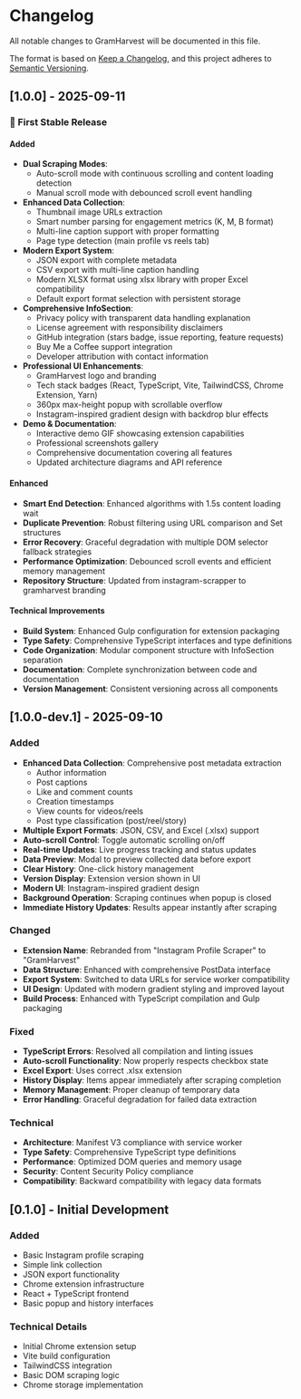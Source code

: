 # Changelog

All notable changes to GramHarvest will be documented in this file.

The format is based on [Keep a Changelog](https://keepachangelog.com/en/1.0.0/),
and this project adheres to [Semantic Versioning](https://semver.org/spec/v2.0.0.html).

## [1.0.0] - 2025-09-11

### 🚀 First Stable Release

#### Added
- **Dual Scraping Modes**: 
  - Auto-scroll mode with continuous scrolling and content loading detection
  - Manual scroll mode with debounced scroll event handling
- **Enhanced Data Collection**: 
  - Thumbnail image URLs extraction
  - Smart number parsing for engagement metrics (K, M, B format)
  - Multi-line caption support with proper formatting
  - Page type detection (main profile vs reels tab)
- **Modern Export System**:
  - JSON export with complete metadata
  - CSV export with multi-line caption handling
  - Modern XLSX format using xlsx library with proper Excel compatibility
  - Default export format selection with persistent storage
- **Comprehensive InfoSection**:
  - Privacy policy with transparent data handling explanation
  - License agreement with responsibility disclaimers
  - GitHub integration (stars badge, issue reporting, feature requests)
  - Buy Me a Coffee support integration
  - Developer attribution with contact information
- **Professional UI Enhancements**:
  - GramHarvest logo and branding
  - Tech stack badges (React, TypeScript, Vite, TailwindCSS, Chrome Extension, Yarn)
  - 360px max-height popup with scrollable overflow
  - Instagram-inspired gradient design with backdrop blur effects
- **Demo & Documentation**:
  - Interactive demo GIF showcasing extension capabilities
  - Professional screenshots gallery
  - Comprehensive documentation covering all features
  - Updated architecture diagrams and API reference

#### Enhanced
- **Smart End Detection**: Enhanced algorithms with 1.5s content loading wait
- **Duplicate Prevention**: Robust filtering using URL comparison and Set structures
- **Error Recovery**: Graceful degradation with multiple DOM selector fallback strategies
- **Performance Optimization**: Debounced scroll events and efficient memory management
- **Repository Structure**: Updated from instagram-scrapper to gramharvest branding

#### Technical Improvements
- **Build System**: Enhanced Gulp configuration for extension packaging
- **Type Safety**: Comprehensive TypeScript interfaces and type definitions
- **Code Organization**: Modular component structure with InfoSection separation
- **Documentation**: Complete synchronization between code and documentation
- **Version Management**: Consistent versioning across all components

## [1.0.0-dev.1] - 2025-09-10

### Added
- **Enhanced Data Collection**: Comprehensive post metadata extraction
  - Author information
  - Post captions
  - Like and comment counts
  - Creation timestamps
  - View counts for videos/reels
  - Post type classification (post/reel/story)
- **Multiple Export Formats**: JSON, CSV, and Excel (.xlsx) support
- **Auto-scroll Control**: Toggle automatic scrolling on/off
- **Real-time Updates**: Live progress tracking and status updates
- **Data Preview**: Modal to preview collected data before export
- **Clear History**: One-click history management
- **Version Display**: Extension version shown in UI
- **Modern UI**: Instagram-inspired gradient design
- **Background Operation**: Scraping continues when popup is closed
- **Immediate History Updates**: Results appear instantly after scraping

### Changed
- **Extension Name**: Rebranded from "Instagram Profile Scraper" to "GramHarvest"
- **Data Structure**: Enhanced with comprehensive PostData interface
- **Export System**: Switched to data URLs for service worker compatibility
- **UI Design**: Updated with modern gradient styling and improved layout
- **Build Process**: Enhanced with TypeScript compilation and Gulp packaging

### Fixed
- **TypeScript Errors**: Resolved all compilation and linting issues
- **Auto-scroll Functionality**: Now properly respects checkbox state
- **Excel Export**: Uses correct .xlsx extension
- **History Display**: Items appear immediately after scraping completion
- **Memory Management**: Proper cleanup of temporary data
- **Error Handling**: Graceful degradation for failed data extraction

### Technical
- **Architecture**: Manifest V3 compliance with service worker
- **Type Safety**: Comprehensive TypeScript type definitions
- **Performance**: Optimized DOM queries and memory usage
- **Security**: Content Security Policy compliance
- **Compatibility**: Backward compatibility with legacy data formats

## [0.1.0] - Initial Development

### Added
- Basic Instagram profile scraping
- Simple link collection
- JSON export functionality
- Chrome extension infrastructure
- React + TypeScript frontend
- Basic popup and history interfaces

### Technical Details
- Initial Chrome extension setup
- Vite build configuration
- TailwindCSS integration
- Basic DOM scraping logic
- Chrome storage implementation
